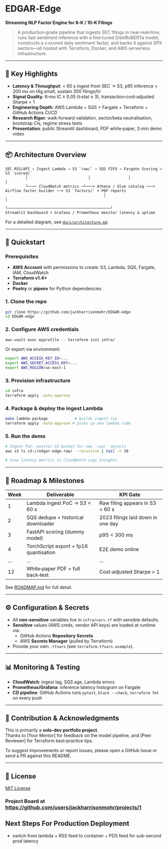 # EDGAR‑Edge

**Streaming NLP Factor Engine for 8‑K / 10‑K Filings**

> A production‑grade pipeline that ingests SEC filings in near‑real‑time, runs fast sentiment inference with a fine‑tuned DistilRoBERTa model, constructs a z‑scored daily sentiment factor, and backs it against SPX sectors—all hosted with Terraform, Docker, and AWS serverless infrastructure.

---

## 🚀 Key Highlights

- **Latency & Throughput**: < 60 s ingest from SEC → S3, p95 inference < 200 ms on t4g.small, sustain 300 filings/hr
- **Signal Quality**: 6‑mo IC ≥ 0.05 (t‑stat ≥ 3), transaction‑cost‑adjusted Sharpe > 1
- **Engineering Depth**: AWS Lambda + SQS + Fargate + Terraform + GitHub Actions CI/CD
- **Research Rigor**: walk‑forward validation, sector/beta neutralisation, bootstrap CIs, regime stress tests
- **Presentation**: public Streamlit dashboard, PDF white‑paper, 2‑min demo video

---

## 📦 Architecture Overview

```text
SEC RSS/API → Ingest Lambda → S3 `raw/` → SQS FIFO → Fargate Scoring → S3 `scored/`
         │                           │                 │                │
         └──── CloudWatch metrics ─┴───> Athena / Glue catalog ───> Airflow factor builder ──> S3 `factors/` + PDF reports
                                            │                                              │
                                            └──────────────────────────────────────────────┘
Streamlit Dashboard + Grafana / Prometheus monitor latency & uptime
```

For a detailed diagram, see [`docs/architecture.md`](docs/architecture.md).

---

## 🏁 Quickstart

### Prerequisites

- **AWS Account** with permissions to create: S3, Lambda, SQS, Fargate, IAM, CloudWatch
- **Terraform v1.4+**
- **Docker**
- **Poetry** or **pipenv** for Python dependencies

### 1. Clone the repo

```bash
git clone https://github.com/jackharrisonmohr/EDGAR-edge
cd EDGAR-edge
```

### 2. Configure AWS credentials

```bash
aws-vault exec myprofile -- terraform init infra/
```

Or export via environment:

```bash
export AWS_ACCESS_KEY_ID=...
export AWS_SECRET_ACCESS_KEY=...
export AWS_REGION=us-east-1
```

### 3. Provision infrastructure

```bash
cd infra
terraform apply -auto-approve
```

### 4. Package & deploy the ingest Lambda

```bash
make lambda-package            # builds ingest zip
terraform apply -auto-approve # picks up new lambda code
```

### 5. Run the demo

```bash
# Ingest PoC: monitor S3 bucket for new `raw/` objects
aws s3 ls s3://edgar-edge-raw/ --recursive | tail -n 10

# View latency metrics in CloudWatch Logs Insights
```

---

## 📅 Roadmap & Milestones

| Week | Deliverable                             | KPI Gate                                |
|------|-----------------------------------------|-----------------------------------------|
| 1    | Lambda ingest PoC → S3 < 60 s           | Raw filing appears in S3 < 60 s         |
| 2    | SQS dedupe + historical downloader      | 2023 filings laid down in one day       |
| 3    | FastAPI scoring (dummy model)           | p95 < 300 ms                            |
| 4    | TorchScript export + fp16 quantisation  | E2E demo online                         |
| …    | …                                       | …                                       |
| 12   | White‑paper PDF + full back‑test        | Cost‑adjusted Sharpe > 1                |

See [ROADMAP.md](docs/ROADMAP.md) for full detail.

---

## ⚙️ Configuration & Secrets

- All **non‑sensitive** variables live in `infra/vars.tf` with sensible defaults.
- **Sensitive** values (AWS creds, vendor API keys) are loaded at runtime via:
  - GitHub Actions **Repository Secrets**
  - AWS **Secrets Manager** (pulled by Terraform)
- Provide your own `.tfvars` (see `terraform.tfvars.example`).

---

## 📊 Monitoring & Testing

- **CloudWatch**: ingest lag, SQS age, Lambda errors
- **Prometheus/Grafana**: inference latency histogram on Fargate
- **CD pipeline**: GitHub Actions runs `pytest`, `black --check`, `terraform fmt` on every push

---

## 🤝 Contribution & Acknowledgments

This is primarily a **solo‑dev portfolio project**.  
Thanks to [Your Mentor] for feedback on the model pipeline, and [Peer Reviewer] for Terraform best‑practice tips.

To suggest improvements or report issues, please open a GitHub Issue or send a PR against this README.

---

## 📜 License

[MIT License](LICENSE)







### Project Board at https://github.com/users/jackharrisonmohr/projects/1


## Next Steps For Production Deployment
- switch from lambda + RSS feed to container + PDS feed for sub-second prod latency